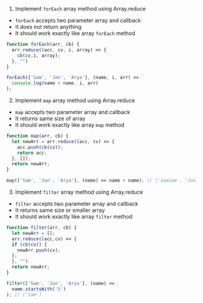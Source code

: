 1. Implement `forEach` array method using Array.reduce

- `forEach` accepts two parameter array and callback
- It does not return anything
- It should work exactly like array `forEach` method

```js
function forEach(arr, cb) {
  arr.reduce((acc, cv, i, array) => {
    cb(cv,i, array);
  }, "")
}

forEach(['Sam', 'Jon', 'Arya'], (name, i, arr) =>
  console.log(name + name, i, arr)
);
```

2. Implement `map` array method using Array.reduce

- `map` accepts two parameter array and callback
- It returns same size of array
- It should work exactly like array `map` method

```js
function map(arr, cb) {
  let newArr = arr.reduce((acc, cv) => {
    acc.push(cb(cv));
    return acc;
  }, []);
  return newArr;
}

map(['Sam', 'Jon', 'Arya'], (name) => name + name); // ['SamSam', 'JonJon', 'AryaArya']
```

3. Implement `filter` array method using Array.reduce

- `filter` accepts two parameter array and callback
- It returns same size or smaller array
- It should work exactly like array `filter` method

```js
function filter(arr, cb) {
  let newArr = [];
  arr.reduce((acc,cv) => {
  if (cb(cv)) {
    newArr.push(cv);
  };
  }, "")
  return newArr;
}

filter(['Sam', 'Jon', 'Arya'], (name) =>
  name.startsWith('S')
); // ['Sam']
```
